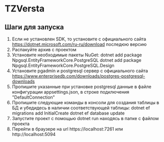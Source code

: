 # TZVersta
## Шаги для запуска
1. Если не установлен SDK, то установите с официального сайта https://dotnet.microsoft.com/ru-ru/download последюю версию
2. Распакуйте архив с проектом
3. Установите необходимые пакеты NuGet: 
 dotnet add package Npgsql.EntityFrameworkCore.PostgreSQL
 dotnet add package Npgsql.EntityFrameworkCore.PostgreSQL.Design
5. Установите pgadmin и postgresql сервер с официального сайта https://www.enterprisedb.com/downloads/postgres-postgresql-downloads 
6. Пропишите указанные при установке postgresql данные в файле конфигурации appsettings.json, в строке подключения "DefaultConnection"
7. Пропишите следующие команды в консоли для создания таблицы в БД и убедидесь в наличии соответствующей таблицы: 
 dotnet ef migrations add InitialCreate
 dotnet ef database update
8. Запустите проект с помощью dotnet run находясь в папке с файлом проекта
9. Перейти в браузере на url https://localhost:7261 или http://localhost:5094
